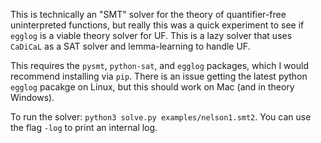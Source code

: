 This is technically an "SMT" solver for the theory of quantifier-free uninterpreted functions, but really this was a quick experiment to see if `egglog` is a viable theory solver for UF. This is a lazy solver that uses `CaDiCaL` as a SAT solver and lemma-learning to handle UF.

This requires the `pysmt`, `python-sat`, and `egglog` packages, which I would recommend installing via `pip`. There is an issue getting the latest python `egglog` pacakge on Linux, but this should work on Mac (and in theory Windows).

To run the solver: `python3 solve.py examples/nelson1.smt2`. You can use the flag `-log` to print an internal log.
